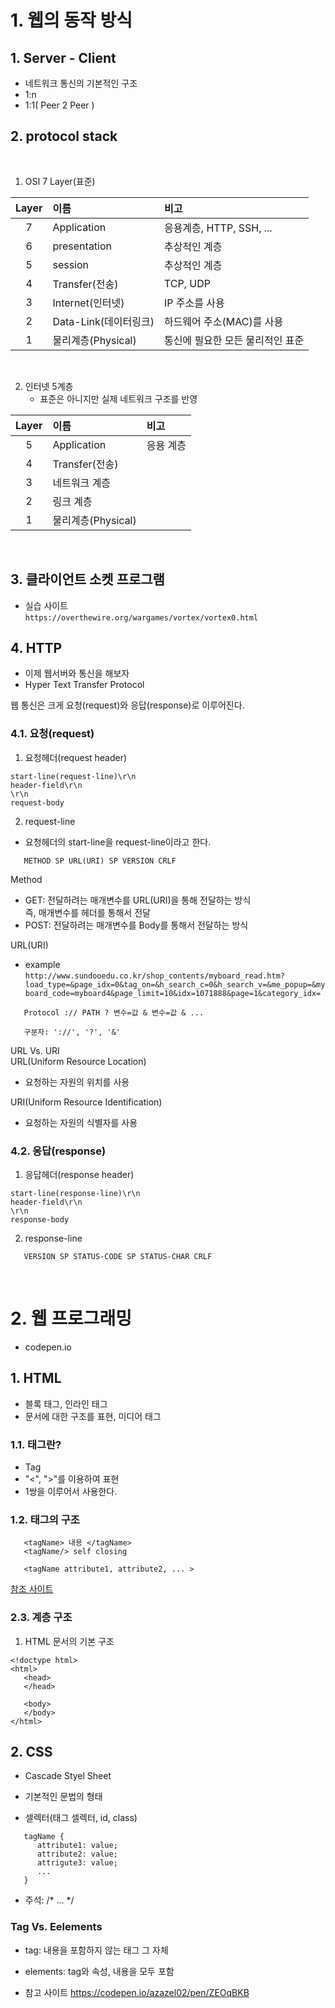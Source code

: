 # 1. 웹의 동작 방식

## 1. Server - Client

- 네트워크 통신의 기본적인 구조
- 1:n
- 1:1( Peer 2 Peer )

## 2. protocol stack
<br>

1. OSI 7 Layer(표준)   

|Layer|이름|비고|
|:---:|:---|:---|
|7|Application|응용계층, HTTP, SSH, ...|
|6|presentation|추상적인 계층|
|5|session|추상적인 계층|
|4|Transfer(전송)|TCP, UDP|
|3|Internet(인터넷)|IP 주소를 사용|
|2|Data-Link(데이터링크)|하드웨어 주소(MAC)를 사용|
|1|물리계층(Physical)|통신에 필요한 모든 물리적인 표준 |

<br>

2. 인터넷 5계층
   - 표준은 아니지만 실제 네트워크 구조를 반영

|Layer|이름|비고|
|:---:|:---|:---|
|5|Application|응용 계층|
|4|Transfer(전송)||
|3|네트워크 계층||
|2|링크 계층||
|1|물리계층(Physical)||

<br>

## 3. 클라이언트 소켓 프로그램

- 실습 사이트  
`https://overthewire.org/wargames/vortex/vortex0.html`


## 4. HTTP
- 이제 웹서버와 통신을 해보자
- Hyper Text Transfer Protocol

웹 통신은 크게 요청(request)와 응답(response)로 이루어진다. 

### 4.1. 요청(request)
1. 요청헤더(request header)

```
start-line(request-line)\r\n
header-field\r\n
\r\n
request-body
```

2. request-line

- 요청헤더의 start-line을 request-line이라고 한다. 

```
   METHOD SP URL(URI) SP VERSION CRLF
```

Method
- GET: 전달하려는 매개변수를 URL(URI)을 통해 전달하는 방식   
   즉, 매개변수를 헤더를 통해서 전달
- POST: 전달하려는 매개변수를 Body를 통해서 전달하는 방식   

URL(URI)

- example   
   `http://www.sundooedu.co.kr/shop_contents/myboard_read.htm?load_type=&page_idx=0&tag_on=&h_search_c=0&h_search_v=&me_popup=&myboard_code=myboard4&page_limit=10&idx=1071888&page=1&category_idx=`

```
   Protocol :// PATH ? 변수=값 & 변수=값 & ...

   구분자: '://', '?', '&'
```

URL Vs. URI   
URL(Uniform Resource Location)   
- 요청하는 자원의 위치를 사용     
  
URI(Uniform Resource Identification)
- 요청하는 자원의 식별자를 사용


### 4.2. 응답(response)
1. 응답헤더(response header)

```
start-line(response-line)\r\n
header-field\r\n
\r\n
response-body
```

2. response-line

```
   VERSION SP STATUS-CODE SP STATUS-CHAR CRLF
```

<br>

# 2. 웹 프로그래밍

- codepen.io

## 1. HTML

- 블록 태그, 인라인 태그
- 문서에 대한 구조를 표현, 미디어 태그

### 1.1. 태그란?
- Tag
- "<", ">"를 이용하여 표현
- 1쌍을 이루어서 사용한다. 

### 1.2. 태그의 구조

```
   <tagName> 내용 </tagName>
   <tagName/> self closing

   <tagName attribute1, attribute2, ... >
```

[참조 사이트](https://www.w3schools.com/)

### 2.3. 계층 구조

1. HTML 문서의 기본 구조

```
<!doctype html>
<html>
   <head>
   </head>

   <body>
   </body>
</html>
```

## 2. CSS
- Cascade Styel Sheet

- 기본적인 문법의 형태
- 셀렉터(태그 셀렉터, id, class)
```
   tagName {
      attribute1: value;
      attribute2: value;
      attrigute3: value;
      ...
   }
```

- 주석: /* ... */

### Tag Vs. Eelements
- tag: 내용을 포함하지 않는 태그 그 자체 
- elements: tag와 속성, 내용을 모두 포함 

- 참고 사이트
  https://codepen.io/azazel02/pen/ZEOqBKB